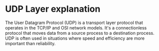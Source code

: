 # UDP Layer explanation
The User Datagram Protocol (UDP) is a transport layer protocol that operates in the TCP/IP and OSI network models. It's a connectionless protocol that moves data from a source process to a destination process. UDP is often used in situations where speed and efficiency are more important than reliability.
